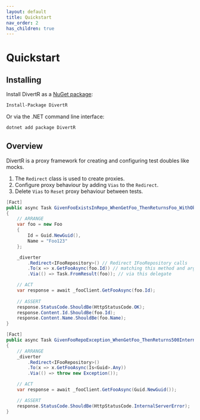 ```yaml
---
layout: default
title: Quickstart
nav_order: 2
has_children: true
---
```


# Quickstart

## Installing

Install DivertR as a [NuGet package](https://www.nuget.org/packages/DivertR):

```sh
Install-Package DivertR
```

Or via the .NET command line interface:

```sh
dotnet add package DivertR
```

## Overview

DivertR is a proxy framework for creating and configuring test doubles like mocks.

1. The `Redirect` class is used to create proxies.
2. Configure proxy behaviour by adding `Vias` to the `Redirect`.
3. Delete `Vias` to `Reset` proxy behaviour between tests.

```csharp
[Fact]
public async Task GivenFooExistsInRepo_WhenGetFoo_ThenReturnsFoo_WithOk200()
{
    // ARRANGE
    var foo = new Foo
    {
        Id = Guid.NewGuid(),
        Name = "Foo123"
    };

    _diverter
        .Redirect<IFooRepository>() // Redirect IFooRepository calls 
        .To(x => x.GetFooAsync(foo.Id)) // matching this method and argument
        .Via(() => Task.FromResult(foo)); // via this delegate

    // ACT
    var response = await _fooClient.GetFooAsync(foo.Id);
    
    // ASSERT
    response.StatusCode.ShouldBe(HttpStatusCode.OK);
    response.Content.Id.ShouldBe(foo.Id);
    response.Content.Name.ShouldBe(foo.Name);
}

[Fact]
public async Task GivenFooRepoException_WhenGetFoo_ThenReturns500InternalServerError()
{
    // ARRANGE
    _diverter
        .Redirect<IFooRepository>()
        .To(x => x.GetFooAsync(Is<Guid>.Any))
        .Via(() => throw new Exception());

    // ACT
    var response = await _fooClient.GetFooAsync(Guid.NewGuid());

    // ASSERT
    response.StatusCode.ShouldBe(HttpStatusCode.InternalServerError);
}
```

